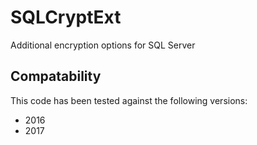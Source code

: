 # SQLCryptExt
Additional encryption options for SQL Server

## Compatability
This code has been tested against the following versions:
 - 2016
 - 2017
